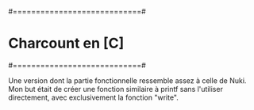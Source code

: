 
#============================#
#      Charcount en [C]      #
#============================#

Une version dont la partie fonctionnelle ressemble assez à celle de Nuki.
Mon but était de créer une fonction similaire à printf sans l'utiliser
directement, avec exclusivement la fonction "write".

